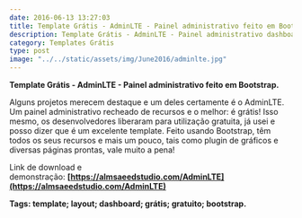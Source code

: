 ```yaml
---
date: 2016-06-13 13:27:03
title: Template Grátis - AdminLTE - Painel administrativo feito em Bootstrap
description: Template Grátis - AdminLTE - Painel administrativo dashboard feito em Bootstrap.
category: Templates Grátis
type: post
image: "../../static/assets/img/June2016/adminlte.jpg"
---
```


**Template Grátis - AdminLTE - Painel administrativo feito em Bootstrap.**

Alguns projetos merecem destaque e um deles certamente é o AdminLTE. Um painel administrativo recheado de recursos e o melhor: é grátis! Isso mesmo, os desenvolvedores liberaram para utilização gratuita, já usei e posso dizer que é um excelente template. Feito usando Bootstrap, têm todos os seus recursos e mais um pouco, tais como plugin de gráficos e diversas páginas prontas, vale muito a pena!

Link de download e demonstração: **[https://almsaeedstudio.com/AdminLTE](https://almsaeedstudio.com/AdminLTE)**

**Tags: template; layout; dashboard; grátis; gratuito; bootstrap.**
